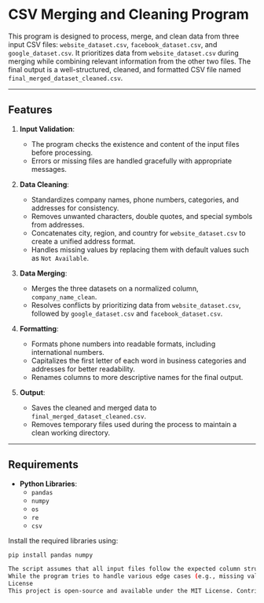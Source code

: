 # **CSV Merging and Cleaning Program**

This program is designed to process, merge, and clean data from three input CSV files: `website_dataset.csv`, `facebook_dataset.csv`, and `google_dataset.csv`. It prioritizes data from `website_dataset.csv` during merging while combining relevant information from the other two files. The final output is a well-structured, cleaned, and formatted CSV file named `final_merged_dataset_cleaned.csv`.

---

## **Features**

1. **Input Validation**:
   - The program checks the existence and content of the input files before processing.
   - Errors or missing files are handled gracefully with appropriate messages.

2. **Data Cleaning**:
   - Standardizes company names, phone numbers, categories, and addresses for consistency.
   - Removes unwanted characters, double quotes, and special symbols from addresses.
   - Concatenates city, region, and country for `website_dataset.csv` to create a unified address format.
   - Handles missing values by replacing them with default values such as `Not Available`.

3. **Data Merging**:
   - Merges the three datasets on a normalized column, `company_name_clean`.
   - Resolves conflicts by prioritizing data from `website_dataset.csv`, followed by `google_dataset.csv` and `facebook_dataset.csv`.

4. **Formatting**:
   - Formats phone numbers into readable formats, including international numbers.
   - Capitalizes the first letter of each word in business categories and addresses for better readability.
   - Renames columns to more descriptive names for the final output.

5. **Output**:
   - Saves the cleaned and merged data to `final_merged_dataset_cleaned.csv`.
   - Removes temporary files used during the process to maintain a clean working directory.

---

## **Requirements**

- **Python Libraries**:
  - `pandas`
  - `numpy`
  - `os`
  - `re`
  - `csv`

Install the required libraries using:
```bash
pip install pandas numpy

The script assumes that all input files follow the expected column structure.
While the program tries to handle various edge cases (e.g., missing values, invalid phone numbers), further customization may be required for non-standard datasets.
License
This project is open-source and available under the MIT License. Contributions are welcome!
